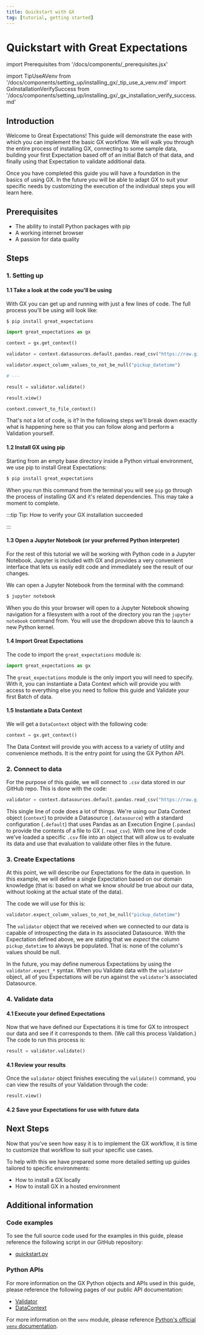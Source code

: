 ```yaml
---
title: Quickstart with GX
tag: [tutorial, getting started]
---
```

# Quickstart with Great Expectations

import Prerequisites from '/docs/components/_prerequisites.jsx'

import TipUseAVenv from '/docs/components/setting_up/installing_gx/_tip_use_a_venv.md'
import GxInstallationVerifySuccess from '/docs/components/setting_up/installing_gx/_gx_installation_verify_success.md'

## Introduction

Welcome to Great Expectations!  This guide will demonstrate the ease with which you can implement the basic GX workflow. We will walk you through the entire process of installing GX, connecting to some sample data, building your first Expectation based off of an initial Batch of that data, and finally using that Expectation to validate additional data.

Once you have completed this guide you will have a foundation in the basics of using GX.  In the future you will be able to adapt GX to suit your specific needs by customizing the execution of the individual steps you will learn here.

## Prerequisites

<Prerequisites requirePython = {true} requireInstallation = {false} requireDataContext = {false} requireSourceData = {null} requireDatasource = {false} requireExpectationSuite = {false}>

- The ability to install Python packages with pip
- A working internet browser
- A passion for data quality

</Prerequisites> 


<TipUseAVenv />

## Steps

### 1. Setting up

#### 1.1 Take a look at the code you'll be using

With GX you can get up and running with just a few lines of code.  The full process you'll be using will look like:

```bash title="Terminal input"
$ pip install great_expectations
```

```python title="Python code"
import great_expectations as gx

context = gx.get_context()

validator = context.datasources.default.pandas.read_csv("https://raw.githubusercontent.com/great_expectations/taxi_data.csv")

validator.expect_column_values_to_not_be_null("pickup_datetime")

# ---

result = validator.validate()

result.view()

context.convert_to_file_context()
```

That's not a lot of code, is it?  In the following steps we'll break down exactly what is happening here so that you can follow along and perform a Validation yourself.

#### 1.2 Install GX using pip

Starting from an empty base directory inside a Python virtual environment, we use pip to install Great Expectations:

```bash title="Terminal input"
$ pip install great_expectations
```

When you run this command from the terminal you will see `pip` go through the process of installing GX and it's related dependencies.  This may take a moment to complete.

:::tip Tip: How to verify your GX installation succeeded

<GxInstallationVerifySuccess />

:::


#### 1.3 Open a Jupyter Notebook (or your preferred Python interpreter)

For the rest of this tutorial we will be working with Python code in a Jupyter Notebook. Jupyter is included with GX and provides a very convenient interface that lets us easily edit code and immediately see the result of our changes.

We can open a Jupyter Notebook from the terminal with the command:

```bash title="Terminal input"
$ jupyter notebook
```

When you do this your browser will open to a Jupyter Notebook showing navigation for a filesystem with a root of the directory you ran the `jupyter notebook` command from.  You will use the dropdown above this to launch a new Python kernel.

#### 1.4 Import Great Expectations

The code to import the `great_expectations` module is:

```python title="Python code"
import great_expectations as gx
```

The `great_expectations` module is the only import you will need to specify.  With it, you can instantiate a Data Context which will provide you with access to everything else you need to follow this guide and Validate your first Batch of data.

#### 1.5 Instantiate a Data Context

We will get a `DataContext` object with the following code:

```python title="Python code"
context = gx.get_context()
```

The Data Context will provide you with access to a variety of utility and convenience methods.  It is the entry point for using the GX Python API.

### 2. Connect to data

For the purpose of this guide, we will connect to `.csv` data stored in our GitHub repo.  This is done with the code:

```python title="Python code"
validator = context.datasources.default.pandas.read_csv("https://raw.githubusercontent.com/great_expectations/taxi_data.csv")
```

This single line of code does a lot of things.  We're using our Data Context object (`context`) to provide a Datasource (`.datasource`) with a standard configuration (`.default`) that uses Pandas as an Execution Engine (`.pandas`) to provide the contents of a file to GX (`.read_csv`).  With one line of code we've loaded a specific `.csv` file into an object that will allow us to evaluate its data and use that evaluation to validate other files in the future.

### 3. Create Expectations

At this point, we will describe our Expectations for the data in question.  In this example, we will define a single Expectation based on our domain knowledge (that is: based on what we know _should_ be true about our data, without looking at the actual state of the data).

The code we will use for this is:

```python title="Python code
validator.expect_column_values_to_not_be_null("pickup_datetime")
```

The `validator` object that we received when we connected to our data is capable of introspecting the data in its associated Datasource.  With the Expectation defined above, we are stating that we _expect_ the column `pickup_datetime` to always be populated.  That is: none of the column's values should be null.

In the future, you may define numerous Expectations by using the `validator.expect_*` syntax.  When you Validate data with the `validator` object, all of you Expectations will be run against the `validator`'s associated Datasource.

### 4. Validate data

#### 4.1 Execute your defined Expectations

Now that we have defined our Expectations it is time for GX to introspect our data and see if it corresponds to them.  (We call this process Validation.)  The code to run this process is:

```python title="Python code"
result = validator.validate()
```

#### 4.1 Review your results

Once the `validator` object finishes executing the `validate()` command, you can view the results of your Validation through the code:

```python title="Python code"
result.view()
```

#### 4.2 Save your Expectations for use with future data

## Next Steps 

Now that you've seen how easy it is to implement the GX workflow, it is time to customize that workflow to suit your specific use cases.

To help with this we have prepared some more detailed setting up guides tailored to specific environments:
- How to install a GX locally
- How to install GX in a hosted environment

## Additional information

### Code examples

To see the full source code used for the examples in this guide, please reference the following script in our GitHub repository:
- [quickstart.py](https://path/to/the/script/on/github.com)

### Python APIs

For more information on the GX Python objects and APIs used in this guide, please reference the following pages of our public API documentation:

- [Validator](/docs/reference/api/validator/validator/Validator_class.md)
- [DataContext](/docs/reference/api/data_context/FileDataContext_class.md)

For more information on the `venv` module, please reference [Python's official `venv` documentation](https://docs.python.org/3/library/venv.html).